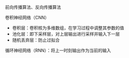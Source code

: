 前向传播算法、反向传播算法

卷积神经网络（CNN）

- 卷积层：卷积核为多维数组，在学习过程中调整其参数的值
- 池化层：即下采样层，对上层输出进行采样并输入下一层
- 随机丢弃层：防止过拟合

循环神经网络（RNN）：将上一时刻输出作为当前的输入